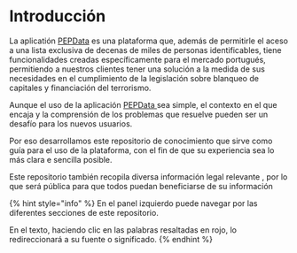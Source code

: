 # Introducción

La aplicatión [PEPData](https://www.pepdata.com/) es una plataforma que, además de permitirle el aceso a una lista exclusiva de decenas de miles de personas identificables, tiene funcionalidades creadas específicamente para el mercado portugués, permitiendo a nuestros clientes tener una solución a la medida de sus necesidades en el cumplimiento de la legislación sobre blanqueo de capitales y financiación del terrorismo.

Aunque el uso de la aplicación [PEPData ](https://www.pepdata.com/)sea simple, el contexto en el que encaja y la comprensión de los problemas que resuelve pueden ser un desafío para los nuevos usuarios.

Por eso desarrollamos este repositorio de conocimiento que sirve como guía para el uso de la plataforma, con el fin de que su experiencia sea lo más clara e sencilla posible.

Este repositorio también recopila diversa información legal relevante , por lo que será pública para que todos puedan beneficiarse de su información 



{% hint style="info" %}
En el panel izquierdo puede navegar por las diferentes secciones de este repositorio.

En el texto, haciendo clic en las palabras resaltadas en rojo, lo redireccionará a su fuente o significado.
{% endhint %}



